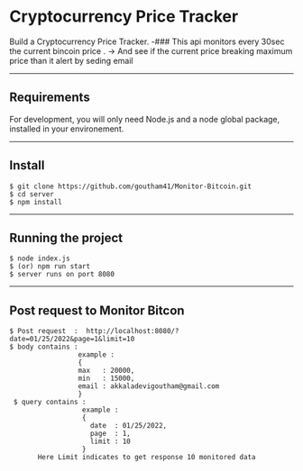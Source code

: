 # Cryptocurrency Price Tracker

Build a Cryptocurrency Price Tracker.
-### This api monitors every 30sec the current bincoin price .
      -> And see if the current price breaking maximum price than it alert by seding email

---
## Requirements

For development, you will only need Node.js and a node global package, installed in your environement.

---
## Install

    $ git clone https://github.com/goutham41/Monitor-Bitcoin.git
    $ cd server
    $ npm install
    
---
## Running the project

    $ node index.js 
    $ (or) npm run start 
    $ server runs on port 8080
 
---
## Post request to Monitor Bitcon

    $ Post request  :  http://localhost:8080/?date=01/25/2022&page=1&limit=10
    $ body contains : 
                     example : 
                     {
                     max   : 20000,
                     min   : 15000,
                     email : akkaladevigoutham@gmail.com
                     }
     $ query contains : 
                      example : 
                      {
                        date  : 01/25/2022,
                        page  : 1,
                        limit : 10
                      }
           Here Limit indicates to get response 10 monitored data       
           
                     

    
